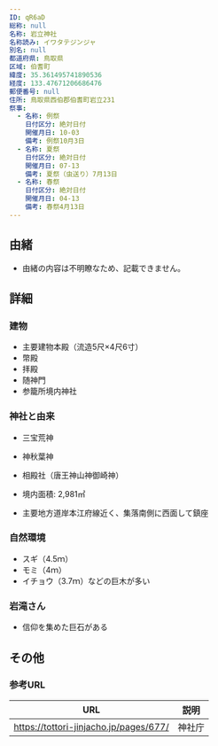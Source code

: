 ```yaml
---
ID: qR6aD
総称: null
名称: 岩立神社
名称読み: イワタテジンジャ
別名: null
都道府県: 鳥取県
区域: 伯耆町
緯度: 35.361495741890536
経度: 133.47671206686476
郵便番号: null
住所: 鳥取県西伯郡伯耆町岩立231
祭事:
  - 名称: 例祭
    日付区分: 絶対日付
    開催月日: 10-03
    備考: 例祭10月3日
  - 名称: 夏祭
    日付区分: 絶対日付
    開催月日: 07-13
    備考: 夏祭（虫送り）7月13日
  - 名称: 春祭
    日付区分: 絶対日付
    開催月日: 04-13
    備考: 春祭4月13日
---
```


## 由緒

- 由緒の内容は不明瞭なため、記載できません。

## 詳細

### 建物

- 主要建物本殿（流造5尺×4尺6寸）
- 幣殿
- 拝殿
- 随神門
- 参籠所境内神社

### 神社と由来

- 三宝荒神
- 神秋葉神
- 相殿社（唐王神山神御崎神）

- 境内面積: 2,981㎡
- 主要地方道岸本江府線近く、集落南側に西面して鎮座

### 自然環境

- スギ（4.5ｍ）
- モミ（4ｍ）
- イチョウ（3.7ｍ）などの巨木が多い

### 岩滝さん

- 信仰を集めた巨石がある

## その他

### 参考URL

| URL                                    | 説明   |
| -------------------------------------- | ------ |
| https://tottori-jinjacho.jp/pages/677/ | 神社庁 |

